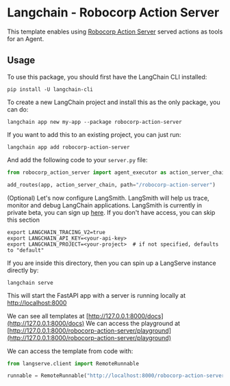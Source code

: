 # Langchain - Robocorp Action Server

This template enables using [Robocorp Action Server](https://github.com/robocorp/robocorp) served actions as tools for an Agent.

## Usage

To use this package, you should first have the LangChain CLI installed:

```shell
pip install -U langchain-cli
```

To create a new LangChain project and install this as the only package, you can do:

```shell
langchain app new my-app --package robocorp-action-server
```

If you want to add this to an existing project, you can just run:

```shell
langchain app add robocorp-action-server
```

And add the following code to your `server.py` file:

```python
from robocorp_action_server import agent_executor as action_server_chain

add_routes(app, action_server_chain, path="/robocorp-action-server")
```

(Optional) Let's now configure LangSmith.
LangSmith will help us trace, monitor and debug LangChain applications.
LangSmith is currently in private beta, you can sign up [here](https://smith.langchain.com/).
If you don't have access, you can skip this section

```shell
export LANGCHAIN_TRACING_V2=true
export LANGCHAIN_API_KEY=<your-api-key>
export LANGCHAIN_PROJECT=<your-project>  # if not specified, defaults to "default"
```

If you are inside this directory, then you can spin up a LangServe instance directly by:

```shell
langchain serve
```

This will start the FastAPI app with a server is running locally at
[http://localhost:8000](http://localhost:8000)

We can see all templates at [http://127.0.0.1:8000/docs](http://127.0.0.1:8000/docs)
We can access the playground at [http://127.0.0.1:8000/robocorp-action-server/playground](http://127.0.0.1:8000/robocorp-action-server/playground)

We can access the template from code with:

```python
from langserve.client import RemoteRunnable

runnable = RemoteRunnable("http://localhost:8000/robocorp-action-server")
```
